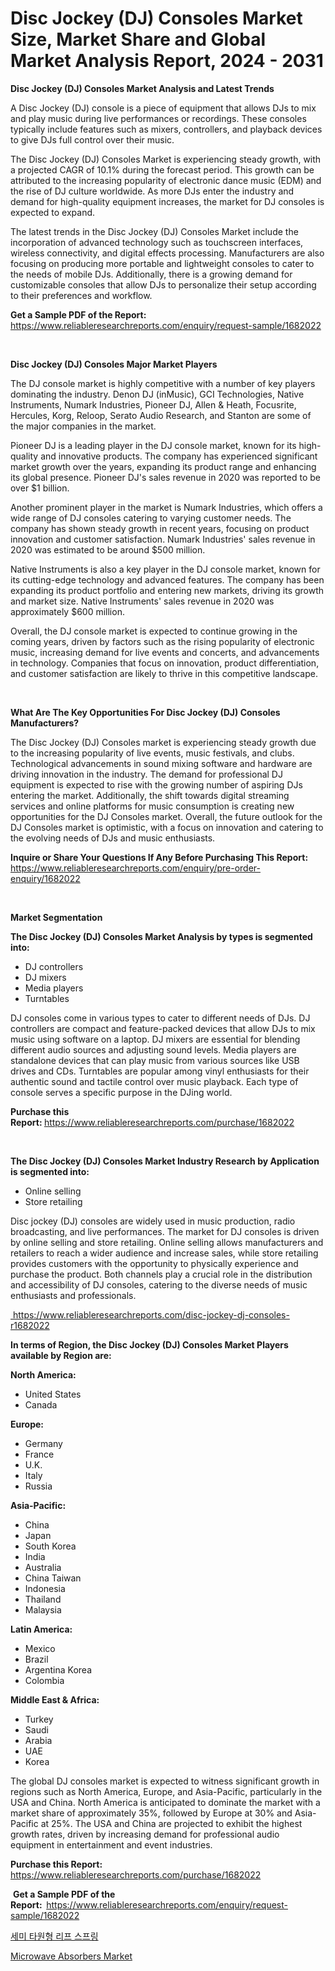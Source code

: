 <p><h1>Disc Jockey (DJ) Consoles Market Size, Market Share and Global Market Analysis Report, 2024 - 2031</h1></p><p><strong>Disc Jockey (DJ) Consoles Market Analysis and Latest Trends</strong></p>
<p><p>A Disc Jockey (DJ) console is a piece of equipment that allows DJs to mix and play music during live performances or recordings. These consoles typically include features such as mixers, controllers, and playback devices to give DJs full control over their music.</p><p>The Disc Jockey (DJ) Consoles Market is experiencing steady growth, with a projected CAGR of 10.1% during the forecast period. This growth can be attributed to the increasing popularity of electronic dance music (EDM) and the rise of DJ culture worldwide. As more DJs enter the industry and demand for high-quality equipment increases, the market for DJ consoles is expected to expand.</p><p>The latest trends in the Disc Jockey (DJ) Consoles Market include the incorporation of advanced technology such as touchscreen interfaces, wireless connectivity, and digital effects processing. Manufacturers are also focusing on producing more portable and lightweight consoles to cater to the needs of mobile DJs. Additionally, there is a growing demand for customizable consoles that allow DJs to personalize their setup according to their preferences and workflow.</p></p>
<p><strong>Get a Sample PDF of the Report:&nbsp;</strong> <a href="https://www.reliableresearchreports.com/enquiry/request-sample/1682022">https://www.reliableresearchreports.com/enquiry/request-sample/1682022</a></p>
<p>&nbsp;</p>
<p><strong>Disc Jockey (DJ) Consoles Major Market Players</strong></p>
<p><p>The DJ console market is highly competitive with a number of key players dominating the industry. Denon DJ (inMusic), GCI Technologies, Native Instruments, Numark Industries, Pioneer DJ, Allen & Heath, Focusrite, Hercules, Korg, Reloop, Serato Audio Research, and Stanton are some of the major companies in the market.</p><p>Pioneer DJ is a leading player in the DJ console market, known for its high-quality and innovative products. The company has experienced significant market growth over the years, expanding its product range and enhancing its global presence. Pioneer DJ's sales revenue in 2020 was reported to be over $1 billion.</p><p>Another prominent player in the market is Numark Industries, which offers a wide range of DJ consoles catering to varying customer needs. The company has shown steady growth in recent years, focusing on product innovation and customer satisfaction. Numark Industries' sales revenue in 2020 was estimated to be around $500 million.</p><p>Native Instruments is also a key player in the DJ console market, known for its cutting-edge technology and advanced features. The company has been expanding its product portfolio and entering new markets, driving its growth and market size. Native Instruments' sales revenue in 2020 was approximately $600 million.</p><p>Overall, the DJ console market is expected to continue growing in the coming years, driven by factors such as the rising popularity of electronic music, increasing demand for live events and concerts, and advancements in technology. Companies that focus on innovation, product differentiation, and customer satisfaction are likely to thrive in this competitive landscape.</p></p>
<p>&nbsp;</p>
<p><strong>What Are The Key Opportunities For Disc Jockey (DJ) Consoles Manufacturers?</strong></p>
<p><p>The Disc Jockey (DJ) Consoles market is experiencing steady growth due to the increasing popularity of live events, music festivals, and clubs. Technological advancements in sound mixing software and hardware are driving innovation in the industry. The demand for professional DJ equipment is expected to rise with the growing number of aspiring DJs entering the market. Additionally, the shift towards digital streaming services and online platforms for music consumption is creating new opportunities for the DJ Consoles market. Overall, the future outlook for the DJ Consoles market is optimistic, with a focus on innovation and catering to the evolving needs of DJs and music enthusiasts.</p></p>
<p><strong>Inquire or Share Your Questions If Any Before Purchasing This Report:</strong> <a href="https://www.reliableresearchreports.com/enquiry/pre-order-enquiry/1682022">https://www.reliableresearchreports.com/enquiry/pre-order-enquiry/1682022</a></p>
<p>&nbsp;</p>
<p><strong>Market Segmentation</strong></p>
<p><strong>The Disc Jockey (DJ) Consoles Market Analysis by types is segmented into:</strong></p>
<p><ul><li>DJ controllers</li><li>DJ mixers</li><li>Media players</li><li>Turntables</li></ul></p>
<p><p>DJ consoles come in various types to cater to different needs of DJs. DJ controllers are compact and feature-packed devices that allow DJs to mix music using software on a laptop. DJ mixers are essential for blending different audio sources and adjusting sound levels. Media players are standalone devices that can play music from various sources like USB drives and CDs. Turntables are popular among vinyl enthusiasts for their authentic sound and tactile control over music playback. Each type of console serves a specific purpose in the DJing world.</p></p>
<p><strong>Purchase this Report:&nbsp;</strong><a href="https://www.reliableresearchreports.com/purchase/1682022">https://www.reliableresearchreports.com/purchase/1682022</a></p>
<p>&nbsp;</p>
<p><strong>The Disc Jockey (DJ) Consoles Market Industry Research by Application is segmented into:</strong></p>
<p><ul><li>Online selling</li><li>Store retailing</li></ul></p>
<p><p>Disc jockey (DJ) consoles are widely used in music production, radio broadcasting, and live performances. The market for DJ consoles is driven by online selling and store retailing. Online selling allows manufacturers and retailers to reach a wider audience and increase sales, while store retailing provides customers with the opportunity to physically experience and purchase the product. Both channels play a crucial role in the distribution and accessibility of DJ consoles, catering to the diverse needs of music enthusiasts and professionals.</p></p>
<p><a href="https://www.reliableresearchreports.com/disc-jockey-dj-consoles-r1682022">&nbsp;https://www.reliableresearchreports.com/disc-jockey-dj-consoles-r1682022</a></p>
<p><strong>In terms of Region, the Disc Jockey (DJ) Consoles Market Players available by Region are:</strong></p>
<p>
    <p> <strong> North America: </strong>
        <ul>
            <li>United States</li>
            <li>Canada</li>
        </ul>
        </p> 
    <p> <strong> Europe: </strong>
        <ul>
            <li>Germany</li>
            <li>France</li>
            <li>U.K.</li>
            <li>Italy</li>
            <li>Russia</li>
        </ul>
        </p> 
    <p> <strong> Asia-Pacific: </strong>
        <ul>
            <li>China</li>
            <li>Japan</li>
            <li>South Korea</li>
            <li>India</li>
            <li>Australia</li>
            <li>China Taiwan</li>
            <li>Indonesia</li>
            <li>Thailand</li>
            <li>Malaysia</li>
        </ul>
        </p> 
    <p> <strong> Latin America: </strong>
        <ul>
            <li>Mexico</li>
            <li>Brazil</li>
            <li>Argentina Korea</li>
            <li>Colombia</li>
        </ul>
        </p> 
    <p> <strong> Middle East & Africa: </strong>
        <ul>
            <li>Turkey</li>
            <li>Saudi</li>
            <li>Arabia</li>
            <li>UAE</li>
            <li>Korea</li>
        </ul>
    </p>
    </p>
<p><p>The global DJ consoles market is expected to witness significant growth in regions such as North America, Europe, and Asia-Pacific, particularly in the USA and China. North America is anticipated to dominate the market with a market share of approximately 35%, followed by Europe at 30% and Asia-Pacific at 25%. The USA and China are projected to exhibit the highest growth rates, driven by increasing demand for professional audio equipment in entertainment and event industries.</p></p>
<p><strong>Purchase this Report: </strong><a href="https://www.reliableresearchreports.com/purchase/1682022">https://www.reliableresearchreports.com/purchase/1682022</a></p>
<p>&nbsp;<strong>Get a Sample PDF of the Report:&nbsp;&nbsp;</strong><a href="https://www.reliableresearchreports.com/enquiry/request-sample/1682022">https://www.reliableresearchreports.com/enquiry/request-sample/1682022</a></p>
<p><strong></strong></p>
<p><p><a href="https://medium.com/@seanturner6262/%EB%B0%98%ED%83%80%EC%9B%90%ED%98%95-%EC%9E%8E-%EC%8A%A4%ED%94%84%EB%A7%81-%EC%8B%9C%EC%9E%A5-2031%EB%85%84%EA%B9%8C%EC%A7%80%EC%9D%98-%EC%84%B1%EA%B3%B5%EC%A0%81%EC%9D%B8-%EB%B9%84%EC%A6%88%EB%8B%88%EC%8A%A4-%EC%A0%84%EB%9E%B5-%EC%98%88%EC%B8%A1%EC%9D%84-%EC%9C%84%ED%95%9C-%EC%97%B4%EC%87%A0-761a67caa374">세미 타원형 리프 스프링</a></p><p><a href="https://issuu.com/reportprime-2/docs/microwave-absorbers-market-size-2030.pptx">Microwave Absorbers Market</a></p></p>